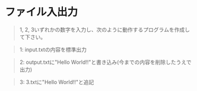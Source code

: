 # ファイル入出力
> 1, 2, 3いずれかの数字を入力し、次のように動作するプログラムを作成して下さい。

> 1: input.txtの内容を標準出力

> 2: output.txtに"Hello World!!"と書き込み(今までの内容を削除したうえで出力)

> 3: 3.txtに"Hello World!!"と追記
